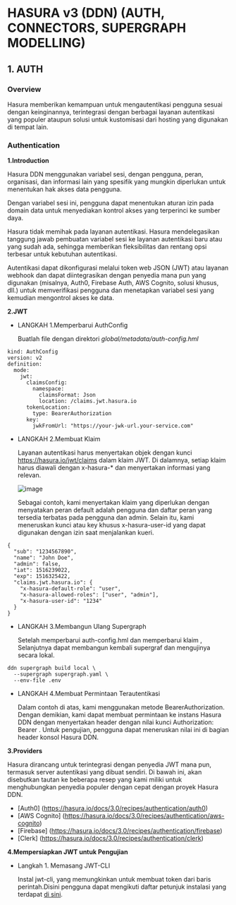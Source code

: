# HASURA v3 (DDN) (AUTH, CONNECTORS, SUPERGRAPH MODELLING)


## 1. AUTH

### Overview

Hasura memberikan kemampuan untuk mengautentikasi pengguna sesuai dengan keinginannya, terintegrasi dengan berbagai layanan autentikasi yang populer ataupun solusi untuk kustomisasi dari hosting yang digunakan di tempat lain.
 

### Authentication

**1.Introduction**

Hasura DDN menggunakan variabel sesi, dengan pengguna, peran, organisasi, dan informasi lain yang spesifik yang mungkin diperlukan untuk menentukan hak akses data pengguna.

Dengan variabel sesi ini, pengguna dapat menentukan aturan izin pada domain data untuk menyediakan kontrol akses yang terperinci ke sumber daya.

Hasura tidak memihak pada layanan autentikasi. Hasura mendelegasikan tanggung jawab pembuatan variabel sesi ke layanan autentikasi baru atau yang sudah ada, sehingga memberikan fleksibilitas dan rentang opsi terbesar untuk kebutuhan autentikasi.

Autentikasi dapat dikonfigurasi melalui token web JSON (JWT) atau layanan webhook dan dapat diintegrasikan dengan penyedia mana pun yang digunakan (misalnya, Auth0, Firebase Auth, AWS Cognito, solusi khusus, dll.) untuk memverifikasi pengguna dan menetapkan variabel sesi yang kemudian mengontrol akses ke data.


**2.JWT**


* LANGKAH 1.Memperbarui AuthConfig

  Buatlah file dengan direktori *global/metadata/auth-config.hml*

```
kind: AuthConfig
version: v2
definition:
  mode:
    jwt:
      claimsConfig:
        namespace:
          claimsFormat: Json
          location: /claims.jwt.hasura.io
      tokenLocation:
        type: BearerAuthorization
      key:
        jwkFromUrl: "https://your-jwk-url.your-service.com"
  ```

* LANGKAH 2.Membuat Klaim

  Layanan autentikasi harus menyertakan objek dengan kunci https://hasura.io/jwt/claims dalam klaim JWT. Di dalamnya, setiap klaim harus diawali dengan x-hasura-* dan        menyertakan informasi yang relevan.

  ![image](https://github.com/user-attachments/assets/0b6c8549-fd73-4b9c-8a7e-794f4a1eca30)

  Sebagai contoh, kami menyertakan klaim yang diperlukan dengan menyatakan peran default adalah pengguna dan daftar peran yang tersedia terbatas pada pengguna dan admin.     Selain itu, kami meneruskan kunci atau key khusus x-hasura-user-id yang dapat digunakan dengan izin saat menjalankan kueri.

```
{
  "sub": "1234567890",
  "name": "John Doe",
  "admin": false,
  "iat": 1516239022,
  "exp": 1516325422,
  "claims.jwt.hasura.io": {
    "x-hasura-default-role": "user",
    "x-hasura-allowed-roles": ["user", "admin"],
    "x-hasura-user-id": "1234"
  }
}
  ```

* LANGKAH 3.Membangun Ulang Supergraph

  Setelah memperbarui auth-config.hml dan memperbarui klaim , Selanjutnya dapat membangun kembali supergraf dan mengujinya secara lokal.


```
ddn supergraph build local \
  --supergraph supergraph.yaml \
  --env-file .env
```


* LANGKAH 4.Membuat Permintaan Terautentikasi

  Dalam contoh di atas, kami menggunakan metode BearerAuthorization. Dengan demikian, kami dapat membuat permintaan ke instans Hasura DDN dengan menyertakan header dengan nilai kunci Authorization: Bearer <our-encoded-token>. Untuk pengujian, pengguna dapat meneruskan nilai ini di bagian header konsol Hasura DDN.


**3.Providers**

Hasura dirancang untuk terintegrasi dengan penyedia JWT mana pun, termasuk server autentikasi yang dibuat sendiri. Di bawah ini, akan disebutkan tautan ke beberapa resep yang kami miliki untuk menghubungkan penyedia populer dengan cepat dengan proyek Hasura DDN.


* [Auth0] (https://hasura.io/docs/3.0/recipes/authentication/auth0)
* [AWS Cognito] (https://hasura.io/docs/3.0/recipes/authentication/aws-cognito)
* [Firebase] (https://hasura.io/docs/3.0/recipes/authentication/firebase)
* [Clerk] (https://hasura.io/docs/3.0/recipes/authentication/clerk)


**4.Mempersiapkan JWT untuk Pengujian**

* Langkah 1. Memasang JWT-CLI

  Instal jwt-cli, yang memungkinkan untuk membuat token dari baris perintah.Disini pengguna dapat mengikuti daftar petunjuk instalasi yang terdapat [di sini](https://github.com/mike-engel/jwt-cli?tab=readme-ov-file#installation).
